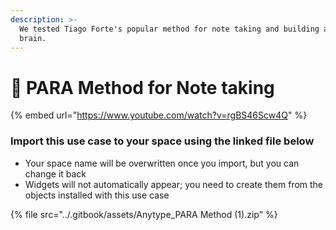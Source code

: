 ```yaml
---
description: >-
  We tested Tiago Forte's popular method for note taking and building a second
  brain.
---
```


# 🧠 PARA Method for Note taking

{% embed url="https://www.youtube.com/watch?v=rgBS46Scw4Q" %}

### Import this use case to your space using the linked file below

* Your space name will be overwritten once you import, but you can change it back
* Widgets will not automatically appear; you need to create them from the objects installed with this use case

{% file src="../.gitbook/assets/Anytype_PARA Method (1).zip" %}
